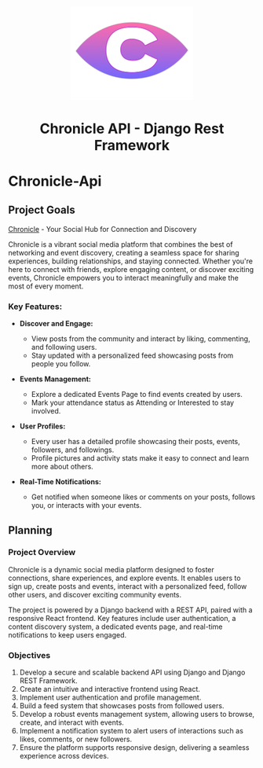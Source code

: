 <p align="center">
  <img src="documentation/logo.png" alt="Chronicle Logo" style="width: 250px; height: auto;">
</p>
<h1 align="center">Chronicle API - Django Rest Framework</h1>

# Chronicle-Api

## Project Goals

[Chronicle](https://chronicle-ci-fad840fb8771.herokuapp.com/) - Your Social Hub for Connection and Discovery

Chronicle is a vibrant social media platform that combines the best of networking and event discovery, creating a seamless space for sharing experiences, building relationships, and staying connected. Whether you're here to connect with friends, explore engaging content, or discover exciting events, Chronicle empowers you to interact meaningfully and make the most of every moment.

### Key Features:
- **Discover and Engage:**
  - View posts from the community and interact by liking, commenting, and following users.
  - Stay updated with a personalized feed showcasing posts from people you follow.

- **Events Management:**
  - Explore a dedicated Events Page to find events created by users.
  - Mark your attendance status as Attending or Interested to stay involved.
  
- **User Profiles:**

  - Every user has a detailed profile showcasing their posts, events, followers, and followings.
  - Profile pictures and activity stats make it easy to connect and learn more about others.

- **Real-Time Notifications:**

  - Get notified when someone likes or comments on your posts, follows you, or interacts with your events.


## Planning

### Project Overview
Chronicle is a dynamic social media platform designed to foster connections, share experiences, and explore events. It enables users to sign up, create posts and events, interact with a personalized feed, follow other users, and discover exciting community events. 

The project is powered by a Django backend with a REST API, paired with a responsive React frontend. Key features include user authentication, a content discovery system, a dedicated events page, and real-time notifications to keep users engaged.

### Objectives
1. Develop a secure and scalable backend API using Django and Django REST Framework.
2. Create an intuitive and interactive frontend using React.
3. Implement user authentication and profile management.
4. Build a feed system that showcases posts from followed users.
5. Develop a robust events management system, allowing users to browse, create, and interact with events.
6. Implement a notification system to alert users of interactions such as likes, comments, or new followers.
7. Ensure the platform supports responsive design, delivering a seamless experience across devices.

